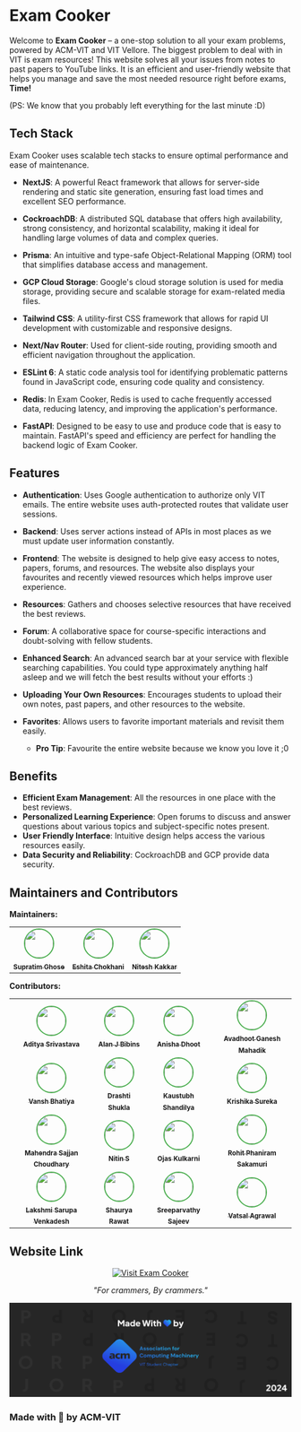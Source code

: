 # Exam Cooker

Welcome to **Exam Cooker** – a one-stop solution to all your exam problems, powered by ACM-VIT and VIT Vellore. The biggest problem to deal with in VIT is exam resources! This website solves all your issues from notes to past papers to YouTube links. It is an efficient and user-friendly website that helps you manage and save the most needed resource right before exams, **Time!**

(PS: We know that you probably left everything for the last minute :D)

## Tech Stack

Exam Cooker uses scalable tech stacks to ensure optimal performance and ease of maintenance.

-   **NextJS**: A powerful React framework that allows for server-side rendering and static site generation, ensuring fast load times and excellent SEO performance.

-   **CockroachDB**: A distributed SQL database that offers high availability, strong consistency, and horizontal scalability, making it ideal for handling large volumes of data and complex queries.

-   **Prisma**: An intuitive and type-safe Object-Relational Mapping (ORM) tool that simplifies database access and management.

-   **GCP Cloud Storage**: Google's cloud storage solution is used for media storage, providing secure and scalable storage for exam-related media files.

-   **Tailwind CSS**: A utility-first CSS framework that allows for rapid UI development with customizable and responsive designs.

-   **Next/Nav Router**: Used for client-side routing, providing smooth and efficient navigation throughout the application.

-   **ESLint 6**: A static code analysis tool for identifying problematic patterns found in JavaScript code, ensuring code quality and consistency.

-   **Redis**: In Exam Cooker, Redis is used to cache frequently accessed data, reducing latency, and improving the application's performance.

-   **FastAPI**: Designed to be easy to use and produce code that is easy to maintain. FastAPI's speed and efficiency are perfect for handling the backend logic of Exam Cooker.

## Features

-   **Authentication**: Uses Google authentication to authorize only VIT emails. The entire website uses auth-protected routes that validate user sessions.

-   **Backend**: Uses server actions instead of APIs in most places as we must update user information constantly.

-   **Frontend**: The website is designed to help give easy access to notes, papers, forums, and resources. The website also displays your favourites and recently viewed resources which helps improve user experience.

-   **Resources**: Gathers and chooses selective resources that have received the best reviews.

-   **Forum**: A collaborative space for course-specific interactions and doubt-solving with fellow students.

-   **Enhanced Search**: An advanced search bar at your service with flexible searching capabilities. You could type approximately anything half asleep and we will fetch the best results without your efforts :)

-   **Uploading Your Own Resources**: Encourages students to upload their own notes, past papers, and other resources to the website.

-   **Favorites**: Allows users to favorite important materials and revisit them easily.
    -   **Pro Tip**: Favourite the entire website because we know you love it ;0

## Benefits

-   **Efficient Exam Management**: All the resources in one place with the best reviews.
-   **Personalized Learning Experience**: Open forums to discuss and answer questions about various topics and subject-specific notes present.
-   **User Friendly Interface**: Intuitive design helps access the various resources easily.
-   **Data Security and Reliability**: CockroachDB and GCP provide data security.

## Maintainers and Contributors

**Maintainers:**

<table>
  <tr>
    <td align="center">
      <a href="https://github.com/Supratim69">
        <img src="https://github.com/Supratim69.png" width="50" height="50" style="border: 2px solid #4CAF50; border-radius: 50%;">
        <br>
        <sub><b>Supratim Ghose</b></sub>
      </a>
    </td>
    <td align="center">
      <a href="https://github.com/eshita241">
        <img src="https://github.com/eshita241.png" width="50" height="50" style="border: 2px solid #4CAF50; border-radius: 50%;">
        <br>
        <sub><b>Eshita Chokhani</b></sub>
      </a>
    </td>
    <td align="center">
      <a href="https://github.com/Nitesh-04">
        <img src="https://github.com/Nitesh-04.png" width="50" height="50" style="border: 2px solid #4CAF50; border-radius: 50%;">
        <br>
        <sub><b>Nitesh Kakkar</b></sub>
      </a>
    </td>
  </tr>
</table>

**Contributors:**

<table>
  <tr>
    <td align="center">
      <a href="https://github.com/Addy-0809">
        <img src="https://github.com/Addy-0809.png" width="50" height="50" style="border: 2px solid #4CAF50; border-radius: 50%;">
        <br>
        <sub><b>Aditya Srivastava</b></sub>
      </a>
    </td>
    <td align="center">
      <a href="https://github.com/Alan-J-Bibins">
        <img src="https://github.com/Alan-J-Bibins.png" width="50" height="50" style="border: 2px solid #4CAF50; border-radius: 50%;">
        <br>
        <sub><b>Alan J Bibins</b></sub>
      </a>
    </td>
    <td align="center">
      <a href="https://github.com/AnishaDhoot">
        <img src="https://github.com/AnishaDhoot.png" width="50" height="50" style="border: 2px solid #4CAF50; border-radius: 50%;">
        <br>
        <sub><b>Anisha Dhoot</b></sub>
      </a>
    </td>
    <td align="center">
      <a href="https://github.com/Avadhoot1905">
        <img src="https://github.com/Avadhoot1905.png" width="50" height="50" style="border: 2px solid #4CAF50; border-radius: 50%;">
        <br>
        <sub><b>Avadhoot Ganesh Mahadik</b></sub>
      </a>
    </td>
  </tr>
  <tr>
    <td align="center">
      <a href="https://github.com/bhatiyavansh">
        <img src="https://github.com/bhatiyavansh.png" width="50" height="50" style="border: 2px solid #4CAF50; border-radius: 50%;">
        <br>
        <sub><b>Vansh Bhatiya</b></sub>
      </a>
    </td>
    <td align="center">
      <a href="https://github.com/drashtishukla">
        <img src="https://github.com/drashtishukla.png" width="50" height="50" style="border: 2px solid #4CAF50; border-radius: 50%;">
        <br>
        <sub><b>Drashti Shukla</b></sub>
      </a>
    </td>
    <td align="center">
      <a href="https://github.com/Kaustubh-sandy">
        <img src="https://github.com/Kaustubh-sandy.png" width="50" height="50" style="border: 2px solid #4CAF50; border-radius: 50%;">
        <br>
        <sub><b>Kaustubh Shandilya</b></sub>
      </a>
    </td>
    <td align="center">
      <a href="https://github.com/Krishika09">
        <img src="https://github.com/Krishika09.png" width="50" height="50" style="border: 2px solid #4CAF50; border-radius: 50%;">
        <br>
        <sub><b>Krishika Sureka</b></sub>
      </a>
    </td>
  </tr>
  <tr>
    <td align="center">
      <a href="https://github.com/mahendra785">
        <img src="https://github.com/mahendra785.png" width="50" height="50" style="border: 2px solid #4CAF50; border-radius: 50%;">
        <br>
        <sub><b>Mahendra Sajjan Choudhary</b></sub>
      </a>
    </td>
    <td align="center">
      <a href="https://github.com/nitine">
        <img src="https://github.com/nitine.png" width="50" height="50" style="border: 2px solid #4CAF50; border-radius: 50%;">
        <br>
        <sub><b>Nitin S</b></sub>
      </a>
    </td>
    <td align="center">
      <a href="https://github.com/ojasKooL">
        <img src="https://github.com/ojasKooL.png" width="50" height="50" style="border: 2px solid #4CAF50; border-radius: 50%;">
        <br>
        <sub><b>Ojas Kulkarni</b></sub>
      </a>
    </td>
    <td align="center">
      <a href="https://github.com/RohitPhaniramSakamuri">
        <img src="https://github.com/RohitPhaniramSakamuri.png" width="50" height="50" style="border: 2px solid #4CAF50; border-radius: 50%;">
        <br>
        <sub><b>Rohit Phaniram Sakamuri</b></sub>
      </a>
    </td>
  </tr>
  <tr>
    <td align="center">
      <a href="https://github.com/SarupaVL">
        <img src="https://github.com/SarupaVL.png" width="50" height="50" style="border: 2px solid #4CAF50; border-radius: 50%;">
        <br>
        <sub><b>Lakshmi Sarupa Venkadesh</b></sub>
      </a>
    </td>
    <td align="center">
      <a href="https://github.com/ShauryaRawat27">
        <img src="https://github.com/ShauryaRawat27.png" width="50" height="50" style="border: 2px solid #4CAF50; border-radius: 50%;">
        <br>
        <sub><b>Shaurya Rawat</b></sub>
      </a>
    </td>
    <td align="center">
      <a href="https://github.com/SreeSajeev">
        <img src="https://github.com/SreeSajeev.png" width="50" height="50" style="border: 2px solid #4CAF50; border-radius: 50%;">
        <br>
        <sub><b>Sreeparvathy Sajeev</b></sub>
      </a>
    </td>
    <td align="center">
      <a href="https://github.com/vatsalagrawal08">
        <img src="https://github.com/vatsalagrawal08.png" width="50" height="50" style="border: 2px solid #4CAF50; border-radius: 50%;">
        <br>
        <sub><b>Vatsal Agrawal</b></sub>
      </a>
    </td>
  </tr>
</table>

## Website Link

<p align="center">
  <a href="http://exam-cooker.acmvit.in" target="_blank">
    <img src="https://img.shields.io/badge/Visit-Exam%20Cooker-blue?style=for-the-badge&logo=google-chrome" alt="Visit Exam Cooker">
  </a>
</p>

<p align="center">
  <em>"For crammers, By crammers."</em>
</p>

![Exam Cooker](public/assets/ExamCooker.png)

### Made with 💜 by ACM-VIT
